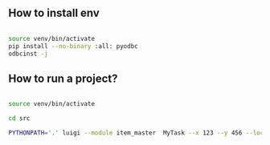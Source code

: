 
## How to install env

```bash

source venv/bin/activate
pip install --no-binary :all: pyodbc
odbcinst -j

```

## How to run a project?
```bash

source venv/bin/activate

cd src

PYTHONPATH='.' luigi --module item_master  MyTask --x 123 --y 456 --local-scheduler


```
